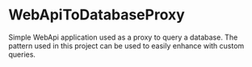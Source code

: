 # WebApiToDatabaseProxy
Simple WebApi application used as a proxy to query a database. The pattern used in this project can be used to easily enhance with custom queries.
